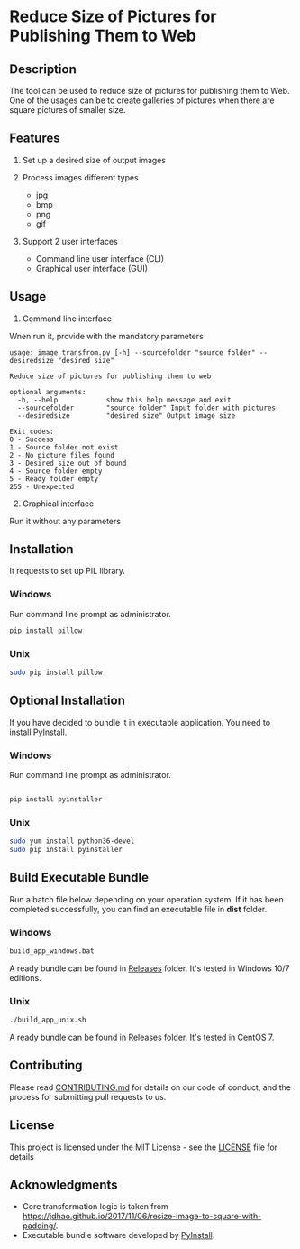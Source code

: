 # Reduce Size of Pictures for Publishing Them to Web 

## Description
The tool can be used to reduce size of pictures for publishing them to Web. One of the usages can be to create galleries of pictures when there are square pictures of smaller size.

## Features
1. Set up a desired size of output images

2. Process images different types
   * jpg
   * bmp
   * png
   * gif

3. Support 2 user interfaces
   * Command line user interface (CLI)
   * Graphical user interface (GUI)

## Usage
1. Command line interface

Wnen run it, provide with the mandatory parameters

```
usage: image_transfrom.py [-h] --sourcefolder "source folder" --desiredsize "desired size"

Reduce size of pictures for publishing them to web

optional arguments:
  -h, --help            show this help message and exit
  --sourcefolder        "source folder" Input folder with pictures
  --desiredsize         "desired size" Output image size

Exit codes: 
0 - Success
1 - Source folder not exist
2 - No picture files found
3 - Desired size out of bound
4 - Source folder empty
5 - Ready folder empty
255 - Unexpected
```

2. Graphical interface

Run it without any parameters

## Installation
It requests to set up PIL library. 

### Windows
Run command line prompt as administrator.
```bash
pip install pillow
```
### Unix
```bash
sudo pip install pillow
```

## Optional Installation
If you have decided to bundle it in executable application. You need to install [PyInstall](http://www.pyinstaller.org/).

### Windows
Run command line prompt as administrator.
```bash

pip install pyinstaller
```
### Unix
```bash
sudo yum install python36-devel
sudo pip install pyinstaller
```

## Build Executable Bundle
Run a batch file below depending on your operation system. If it has been completed successfully, you can find an executable file in **dist** folder.

### Windows
```bat
build_app_windows.bat
```
A ready bundle can be found in [Releases](https://github.com/larandvit/picture-trimmer/releases) folder. It's tested in Windows 10/7 editions.

### Unix
```bash
./build_app_unix.sh
```

A ready bundle can be found in [Releases](https://github.com/larandvit/picture-trimmer/releases) folder. It's tested in CentOS 7.

## Contributing
Please read [CONTRIBUTING.md](https://github.com/larandvit/picture-trimmer/blob/master/CONTRIBUTING.md) for details on our code of conduct, and the process for submitting pull requests to us.
 
## License
This project is licensed under the MIT License - see the [LICENSE](https://github.com/larandvit/picture-trimmer/blob/master/LICENSE) file for details

## Acknowledgments
* Core transformation logic is taken from https://jdhao.github.io/2017/11/06/resize-image-to-square-with-padding/.
* Executable bundle software developed by [PyInstall](http://www.pyinstaller.org/).
